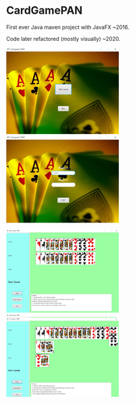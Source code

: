 # CardGamePAN

First ever Java maven project with JavaFX ~2016.

Code later refactored (mostly visually) ~2020.

<p float="left">
  <img src="screens/startpage.png" width="300" />
  <img src="screens/setplayers.png" width="300" /> 
</p>

<p float="left">
  <img src="screens/playgame1.png" width="300" />
  <img src="screens/playgame2.png" width="300" />
</p>
